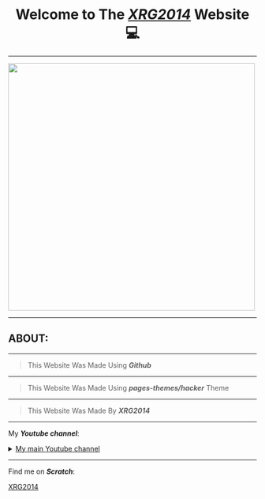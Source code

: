 <h1 align="center"><b> Welcome to The <a href="{{ '/' | relative_url }}"><i>XRG2014</i></a> Website &#128187; </b></h1>

___

<img width="500" height="500" src="{{ '/assets/images/Favicon.png' | relative_url }}">

___

<div id="about">
<h2><b>ABOUT:</b></h2>
</div>

___

> This Website Was Made Using **_Github_**

___

> This Website Was Made Using **_pages-themes/hacker_** Theme

___

> This Website Was Made By **_XRG2014_**

___

My **_Youtube channel_**:

<details closed>
<summary><a href="https://www.youtube.com/channel/UCNLYKQvHtclDzZUokODLZAg" target="_blank">My main Youtube channel</a></summary>
<br>

<a href="https://www.youtube.com/watch?v=HYiFt8Y14PE" target="_blank"><img src="https://img.youtube.com/vi/HYiFt8Y14PE/0.jpg"/></a>

</details>

___

Find me on <b><i>Scratch</i></b>:

<a href="https://scratch.mit.edu/users/XRG2014/">XRG2014</a>
